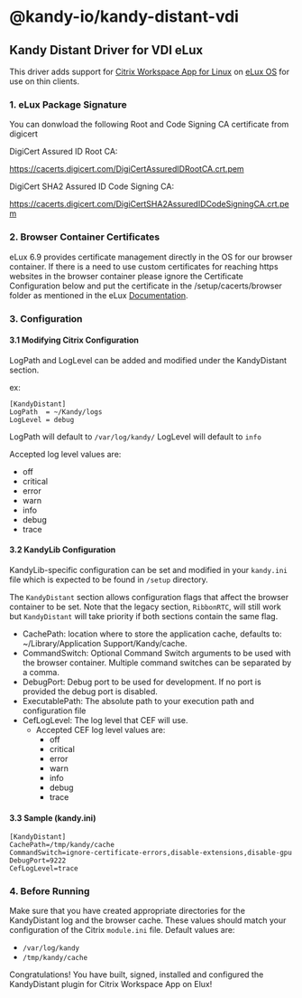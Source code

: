 # @kandy-io/kandy-distant-vdi

## Kandy Distant Driver for VDI eLux

This driver adds support for [Citrix Workspace App for Linux](https://docs.citrix.com/en-us/citrix-workspace-app-for-linux.html) on [eLux OS](https://www.unicon-software.com/products/elux/) for use on thin clients.

### 1. eLux Package Signature

You can donwload the following Root and Code Signing CA certificate from digicert

DigiCert Assured ID Root CA:

https://cacerts.digicert.com/DigiCertAssuredIDRootCA.crt.pem

DigiCert SHA2 Assured ID Code Signing CA:

https://cacerts.digicert.com/DigiCertSHA2AssuredIDCodeSigningCA.crt.pem

### 2. Browser Container Certificates

eLux 6.9 provides certificate management directly in the OS for our browser container. If there is a need to use custom certificates for reaching https websites in the browser container please ignore the Certificate Configuration below and put the certificate in the /setup/cacerts/browser folder as mentioned in the eLux [Documentation](https://www.unicon-software.com/udocs/en/#admin_guides/scout_enterprise/app_definition/browser/browser_config.htm?Highlight=cacert).

### 3. Configuration

#### 3.1 Modifying Citrix Configuration
LogPath and LogLevel can be added and modified under the KandyDistant section.

ex:
```
[KandyDistant]
LogPath  = ~/Kandy/logs
LogLevel = debug
```

LogPath will default to `/var/log/kandy/`
LogLevel will default to `info`

Accepted log level values are:
- off
- critical
- error
- warn
- info
- debug
- trace


#### 3.2 KandyLib Configuration
KandyLib-specific configuration can be set and modified in your `kandy.ini` file which is expected to be found in `/setup` directory.

The `KandyDistant` section allows configuration flags that affect the browser container to be set.
Note that the legacy section, `RibbonRTC`, will still work but `KandyDistant` will take priority if both sections contain the same flag.

- CachePath: location where to store the application cache, defaults to: ~/Library/Application Support/Kandy/cache.
- CommandSwitch: Optional Command Switch arguments to be used with the browser container. Multiple command switches can be separated by a comma.
- DebugPort: Debug port to be used for development. If no port is provided the debug port is disabled.
- ExecutablePath: The absolute path to your execution path and configuration file
- CefLogLevel: The log level that CEF will use.
    - Accepted CEF log level values are:
        - off
        - critical
        - error
        - warn
        - info
        - debug
        - trace


#### 3.3 Sample (kandy.ini)
```
[KandyDistant]
CachePath=/tmp/kandy/cache
CommandSwitch=ignore-certificate-errors,disable-extensions,disable-gpu
DebugPort=9222
CefLogLevel=trace
```

### 4. Before Running
Make sure that you have created appropriate directories for the KandyDistant log and the browser cache. These values should match your configuration of the Citrix `module.ini` file.
Default values are:
- `/var/log/kandy`
- `/tmp/kandy/cache`

Congratulations! You have built, signed, installed and configured the KandyDistant plugin for Citrix Workspace App on Elux!
